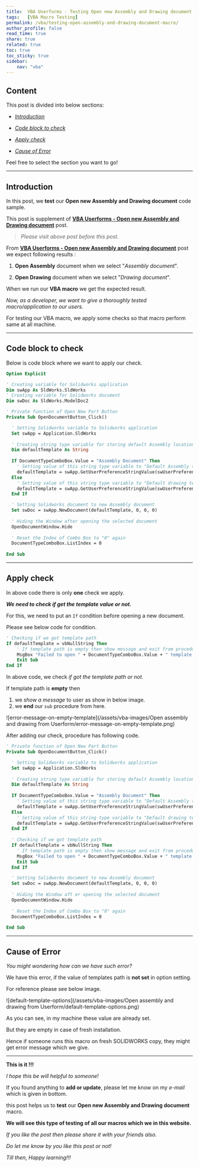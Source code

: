 ```yaml
---
title:  VBA Userforms - Testing Open new Assembly and Drawing document
tags:   [VBA Macro Testing]
permalink: /vba/testing-open-assembly-and-drawing-document-macro/
author_profile: false
read_time: true
share: true
related: true
toc: true
toc_sticky: true
sidebar:
    nav: "vba"
---
```


## Content

This post is divided into below sections:

  - *[Introduction](#introduction)*

  - *[Code block to check](#code-block-to-check)*
  
  - *[Apply check](#apply-check)*

  - *[Cause of Error](#cause-of-error)*
  
Feel free to select the section you want to go!

---

## Introduction

In this post, we **test** our **Open new Assembly and Drawing document** code sample.

This post is supplement of **[VBA Userforms - Open new Assembly and Drawing document](/visual-basic/open-assembly-and-drawing-from-userform)** post.

> *Please visit above post before this post.*

From **[VBA Userforms - Open new Assembly and Drawing document](/visual-basic/open-assembly-and-drawing-from-userform)** post we expect following results :

1. **Open Assembly** document when we select "*Assembly document*".

2. **Open Drawing** document when we select "*Drawing document*".

When we run our **VBA macro** we get the expected result.

*Now, as a developer, we want to give a thoroughly tested macro/application to our users.*

For testing our VBA macro, we apply some checks so that macro perform same at all machine.

---

## Code block to check

Below is code block where we want to apply our check.

```vb
Option Explicit

' Creating variable for Solidworks application
Dim swApp As SldWorks.SldWorks
' Creating variable for Solidworks document
Dim swDoc As SldWorks.ModelDoc2

' Private function of Open New Part Button 
Private Sub OpenDocumentButton_Click()

  ' Setting Solidworks variable to Solidworks application
  Set swApp = Application.SldWorks
  
  ' Creating string type variable for storing default Assembly location
  Dim defaultTemplate As String
  
  If DocumentTypeComboBox.Value = "Assembly Document" Then
    ' Setting value of this string type variable to "Default Assembly template"
    defaultTemplate = swApp.GetUserPreferenceStringValue(swUserPreferenceStringValue_e.swDefaultTemplateAssembly)
  Else
    ' Setting value of this string type variable to "Default drawing template" without define paper size
    defaultTemplate = swApp.GetUserPreferenceStringValue(swUserPreferenceStringValue_e.swDefaultTemplateDrawing)
  End If

  ' Setting Solidworks document to new Assembly document
  Set swDoc = swApp.NewDocument(defaultTemplate, 0, 0, 0)
  
  ' Hiding the Window after opening the selected document
  OpenDocumentWindow.Hide
  
  ' Reset the Index of Combo Box to "0" again
  DocumentTypeComboBox.ListIndex = 0
    
End Sub
```

---

## Apply check

In above code there is only **one** check we apply.

***We need to check if get the template value or not.***

For this, we need to put an `If` condition before opening a new document.

Please see below code for condition.

``` vb
' Checking if we got template path
If defaultTemplate = vbNullString Then
    ' If template path is empty then show message and exit from procedure.
    MsgBox "Failed to open " + DocumentTypeComboBox.Value + " template."
    Exit Sub
End If
```

In above code, we check *if got the template path or not*.

If template path is **empty** then 

1. we *show a message* to user as show in below image.
2. we **end** our `sub` procedure from here.

![error-message-on-empty-template](/assets/vba-images/Open assembly and drawing from Userform/error-message-on-empty-template.png)

After adding our check, procedure has following code.

```vb
' Private function of Open New Part Button
Private Sub OpenDocumentButton_Click()

  ' Setting Solidworks variable to Solidworks application
  Set swApp = Application.SldWorks
  
  ' Creating string type variable for storing default Assembly location
  Dim defaultTemplate As String
  
  If DocumentTypeComboBox.Value = "Assembly Document" Then
    ' Setting value of this string type variable to "Default Assembly template"
    defaultTemplate = swApp.GetUserPreferenceStringValue(swUserPreferenceStringValue_e.swDefaultTemplateAssembly)
  Else
    ' Setting value of this string type variable to "Default drawing template" without define paper size
    defaultTemplate = swApp.GetUserPreferenceStringValue(swUserPreferenceStringValue_e.swDefaultTemplateDrawing)
  End If
  
  ' Checking if we got template path
  If defaultTemplate = vbNullString Then
    ' If template path is empty then show message and exit from procedure.
    MsgBox "Failed to open " + DocumentTypeComboBox.Value + " template."
    Exit Sub
  End If

  ' Setting Solidworks document to new Assembly document
  Set swDoc = swApp.NewDocument(defaultTemplate, 0, 0, 0)
  
  ' Hiding the Window aft er opening the selected document
  OpenDocumentWindow.Hide
  
  ' Reset the Index of Combo Box to "0" again
  DocumentTypeComboBox.ListIndex = 0
    
End Sub
```

---

## Cause of Error

*You might wondering how can we have such error?*

We have this error, if the value of templates path is **not set** in option setting.

For reference please see below image.

![default-template-options](/assets/vba-images/Open assembly and drawing from Userform/default-template-options.png)

As you can see, in my machine these value are already set.

But they are empty in case of fresh installation.

Hence if someone runs this macro on fresh SOLIDWORKS copy, they might get error message which we give.

---

**This is it !!!**

*I hope this be will helpful to someone!*

If you found anything to **add or update**, please let me know on my *e-mail* which is given in bottom.

this post helps us to **test** our **Open new Assembly and Drawing document** macro.

**We will see this type of testing of all our macros which we in this website.**

*If you like the post then please share it with your friends also.*

*Do let me know by you like this post or not!*

*Till then, Happy learning!!!*
